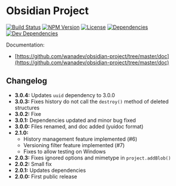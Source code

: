 # Obsidian Project

[![Build Status](https://travis-ci.org/wanadev/obsidian-project.svg?branch=master)](https://travis-ci.org/wanadev/obsidian-project)
[![NPM Version](http://img.shields.io/npm/v/obsidian-project.svg?style=flat)](https://www.npmjs.com/package/obsidian-project)
[![License](http://img.shields.io/npm/l/obsidian-project.svg?style=flat)](https://github.com/wanadev/obsidian-project/blob/master/LICENSE)
[![Dependencies](https://img.shields.io/david/wanadev/obsidian-project.svg?maxAge=2592000)]()
[![Dev Dependencies](https://img.shields.io/david/dev/wanadev/obsidian-project.svg?maxAge=2592000)]()


Documentation:

* [https://github.com/wanadev/obsidian-project/tree/master/doc](https://github.com/wanadev/obsidian-project/tree/master/doc)


## Changelog

* **3.0.4:** Updates `uuid` dependency to 3.0.0
* **3.0.3:** Fixes history do not call the `destroy()` method of deleted structures
* **3.0.2:** Fixe
* **3.0.1:** Dependencies updated and minor bug fixed
* **3.0.0:** Files renamed, and doc added (yuidoc format)
* **2.1.0:**
  * History management feature implemented (#6)
  * Versioning filter feature implemented (#7)
  * Fixes to allow testing on Windows
* **2.0.3:** Fixes ignored options and mimetype in `project.addBlob()`
* **2.0.2:** Small fix
* **2.0.1:** Updates dependencies
* **2.0.0:** First public release
